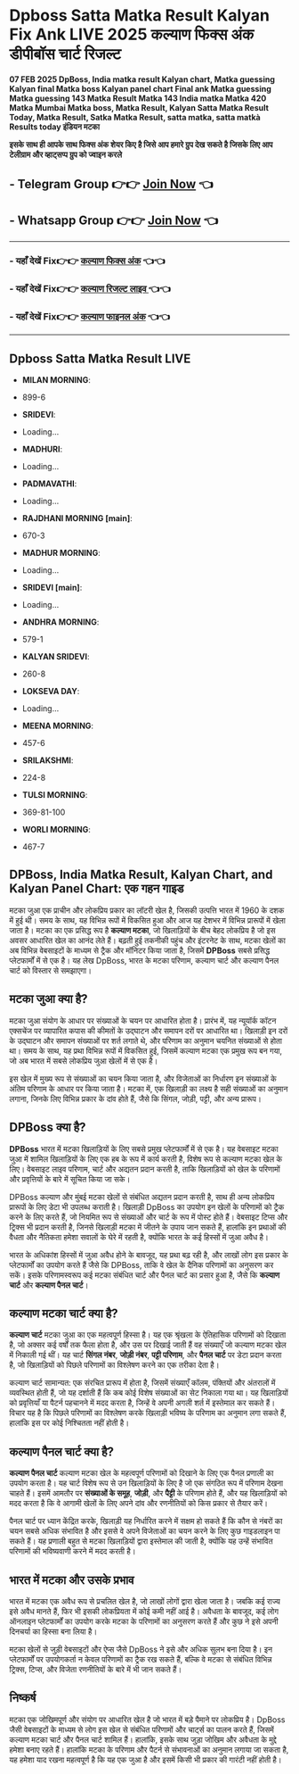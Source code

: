 # Dpboss Satta Matka Result Kalyan Fix Ank LIVE 2025 कल्याण फिक्स अंक डीपीबॉस चार्ट रिजल्ट 

 **07 FEB 2025 DpBoss, India matka result Kalyan chart, Matka guessing Kalyan final Matka boss Kalyan panel chart Final ank Matka guessing Matka guessing 143 Matka Result Matka 143 India matka Matka 420 Matka Mumbai Matka boss, Matka Result, Kalyan Satta Matka Result Today, Matka Result, Satka Matka Result, satta matka, satta matkà Results today इंडियन मटका**


**इसके साथ ही आपके साथ फिक्स अंक शेयर किए है जिसे आप हमारे ग्रुप देख सकते है जिसके लिए आप टेलीग्राम और व्हाट्सप्प ग्रुप को ज्वाइन करले**

##  - Telegram  Group 👉👉 [Join Now](https://t.me/Hindiupdate201) 👈

##  - Whatsapp Group 👉👉 [Join Now](https://whatsapp.com/channel/0029Vay2FudAzNbmVl8KtW14) 👈

---

###  - यहाँ देखें Fix👉👉 [कल्याण फिक्स अंक](https://kalyan-chart-fix.hindipanti.in/dpboss-satta-matka-result-1/) 👈👈

### - यहाँ देखें Fix👉👉 [कल्याण रिजल्ट लाइव ](https://www.google.com/search?q=hindipanti+in+kalyan+fix) 👈👈

### - यहाँ देखें Fix👉👉 [कल्याण फाइनल अंक](https://kalyan-chart-fix.hindipanti.in/dpboss-satta-matka-result-1/) 👈👈

---

## Dpboss Satta Matka Result LIVE

- **MILAN MORNING**: 
 - 899-6

  - **SRIDEVI**: 
 - Loading...
 
- **MADHURI**: 
 - Loading...

- **PADMAVATHI**: 
 - Loading...
 
- **RAJDHANI MORNING [main]**:  
- 670-3

- **MADHUR MORNING**: 
 - Loading...

- **SRIDEVI [main]**: 
 - Loading...

- **ANDHRA MORNING**: 
 - 579-1

- **KALYAN SRIDEVI**: 
 - 260-8
  
- **LOKSEVA DAY**: 
 - Loading...

- **MEENA MORNING**: 
 - 457-6

- **SRILAKSHMI**: 
 - 224-8

- **TULSI MORNING**: 
 - 369-81-100

- **WORLI MORNING**: 
 - 467-7

## **DPBoss, India Matka Result, Kalyan Chart, and Kalyan Panel Chart: एक गहन गाइड**

मटका जुआ एक प्राचीन और लोकप्रिय प्रकार का लॉटरी खेल है, जिसकी उत्पत्ति भारत में 1960 के दशक में हुई थी। समय के साथ, यह विभिन्न रूपों में विकसित हुआ और आज यह देशभर में विभिन्न प्रारूपों में खेला जाता है। मटका का एक प्रसिद्ध रूप है **कल्याण मटका**, जो खिलाड़ियों के बीच बेहद लोकप्रिय है जो इस अवसर आधारित खेल का आनंद लेते हैं। बढ़ती हुई तकनीकी पहुंच और इंटरनेट के साथ, मटका खेलों का अब विभिन्न वेबसाइटों के माध्यम से ट्रैक और मॉनिटर किया जाता है, जिसमें **DPBoss** सबसे प्रसिद्ध प्लेटफार्मों में से एक है। यह लेख DpBoss, भारत के मटका परिणाम, कल्याण चार्ट और कल्याण पैनल चार्ट को विस्तार से समझाएगा।

## **मटका जुआ क्या है?**

मटका जुआ संयोग के आधार पर संख्याओं के चयन पर आधारित होता है। प्रारंभ में, यह न्यूयॉर्क कॉटन एक्सचेंज पर व्यापारित कपास की कीमतों के उद्घाटन और समापन दरों पर आधारित था। खिलाड़ी इन दरों के उद्घाटन और समापन संख्याओं पर शर्त लगाते थे, और परिणाम का अनुमान चयनित संख्याओं से होता था। समय के साथ, यह प्रथा विभिन्न रूपों में विकसित हुई, जिसमें कल्याण मटका एक प्रमुख रूप बन गया, जो अब भारत में सबसे लोकप्रिय जुआ खेलों में से एक है।

इस खेल में मुख्य रूप से संख्याओं का चयन किया जाता है, और विजेताओं का निर्धारण इन संख्याओं के अंतिम परिणाम के आधार पर किया जाता है। मटका में, एक खिलाड़ी का लक्ष्य है सही संख्याओं का अनुमान लगाना, जिनके लिए विभिन्न प्रकार के दांव होते हैं, जैसे कि सिंगल, जोड़ी, पट्टी, और अन्य प्रारूप।

## **DPBoss क्या है?**

**DPBoss** भारत में मटका खिलाड़ियों के लिए सबसे प्रमुख प्लेटफार्मों में से एक है। यह वेबसाइट मटका जुआ में शामिल खिलाड़ियों के लिए एक हब के रूप में कार्य करती है, विशेष रूप से कल्याण मटका खेल के लिए। वेबसाइट लाइव परिणाम, चार्ट और अद्यतन प्रदान करती है, ताकि खिलाड़ियों को खेल के परिणामों और प्रवृत्तियों के बारे में सूचित किया जा सके।

DPBoss कल्याण और मुंबई मटका खेलों से संबंधित अद्यतन प्रदान करती है, साथ ही अन्य लोकप्रिय प्रारूपों के लिए डेटा भी उपलब्ध कराती है। खिलाड़ी DpBoss का उपयोग इन खेलों के परिणामों को ट्रैक करने के लिए करते हैं, जो नियमित रूप से संख्याओं और चार्ट के रूप में पोस्ट होते हैं। वेबसाइट टिप्स और ट्रिक्स भी प्रदान करती है, जिनसे खिलाड़ी मटका में जीतने के उपाय जान सकते हैं, हालांकि इन प्रथाओं की वैधता और नैतिकता हमेशा सवालों के घेरे में रहती है, क्योंकि भारत के कई हिस्सों में जुआ अवैध है।

भारत के अधिकांश हिस्सों में जुआ अवैध होने के बावजूद, यह प्रथा बढ़ रही है, और लाखों लोग इस प्रकार के प्लेटफार्मों का उपयोग करते हैं जैसे कि DPBoss, ताकि वे खेल के दैनिक परिणामों का अनुसरण कर सकें। इसके परिणामस्वरूप कई मटका संबंधित चार्ट और पैनल चार्ट का प्रसार हुआ है, जैसे कि **कल्याण चार्ट** और **कल्याण पैनल चार्ट**।

## **कल्याण मटका चार्ट क्या है?**

**कल्याण चार्ट** मटका जुआ का एक महत्वपूर्ण हिस्सा है। यह एक श्रृंखला के ऐतिहासिक परिणामों को दिखाता है, जो अक्सर कई वर्षों तक फैला होता है, और उस पर दिखाई जाती हैं वह संख्याएँ जो कल्याण मटका खेल में निकाली गई थीं। यह चार्ट **सिंगल नंबर**, **जोड़ी नंबर**, **पट्टी परिणाम**, और **पैनल चार्ट** पर डेटा प्रदान करता है, जो खिलाड़ियों को पिछले परिणामों का विश्लेषण करने का एक तरीका देता है।

कल्याण चार्ट सामान्यत: एक संरचित प्रारूप में होता है, जिसमें संख्याएँ कॉलम, पंक्तियों और अंतरालों में व्यवस्थित होती हैं, जो यह दर्शाती हैं कि कब कोई विशेष संख्याओं का सेट निकाला गया था। यह खिलाड़ियों को प्रवृत्तियाँ या पैटर्न पहचानने में मदद करता है, जिन्हें वे अपनी अगली शर्त में इस्तेमाल कर सकते हैं। विचार यह है कि पिछले परिणामों का विश्लेषण करके खिलाड़ी भविष्य के परिणाम का अनुमान लगा सकते हैं, हालांकि इस पर कोई निश्चितता नहीं होती है।

## **कल्याण पैनल चार्ट क्या है?**

**कल्याण पैनल चार्ट** कल्याण मटका खेल के महत्वपूर्ण परिणामों को दिखाने के लिए एक पैनल प्रणाली का उपयोग करता है। यह चार्ट विशेष रूप से उन खिलाड़ियों के लिए है जो एक संगठित रूप में परिणाम देखना चाहते हैं। इसमें आमतौर पर **संख्याओं के समूह**, **जोड़ी**, और **पैट्टी** के परिणाम होते हैं, और यह खिलाड़ियों को मदद करता है कि वे आगामी खेलों के लिए अपने दांव और रणनीतियों को किस प्रकार से तैयार करें।

पैनल चार्ट पर ध्यान केंद्रित करके, खिलाड़ी यह निर्धारित करने में सक्षम हो सकते हैं कि कौन से नंबरों का चयन सबसे अधिक संभावित है और इससे वे अपने विजेताओं का चयन करने के लिए कुछ गाइडलाइन पा सकते हैं। यह प्रणाली बहुत से मटका खिलाड़ियों द्वारा इस्तेमाल की जाती है, क्योंकि यह उन्हें संभावित परिणामों की भविष्यवाणी करने में मदद करती है।

## **भारत में मटका और उसके प्रभाव**

भारत में मटका एक अवैध रूप से प्रचलित खेल है, जो लाखों लोगों द्वारा खेला जाता है। जबकि कई राज्य इसे अवैध मानते हैं, फिर भी इसकी लोकप्रियता में कोई कमी नहीं आई है। अवैधता के बावजूद, कई लोग ऑनलाइन प्लेटफार्मों का उपयोग करके मटका के परिणामों का अनुसरण करते हैं और कुछ ने इसे अपनी दिनचर्या का हिस्सा बना लिया है।

मटका खेलों से जुड़ी वेबसाइटों और ऐप्स जैसे DpBoss ने इसे और अधिक सुलभ बना दिया है। इन प्लेटफार्मों पर उपयोगकर्ता न केवल परिणामों का ट्रैक रख सकते हैं, बल्कि वे मटका से संबंधित विभिन्न ट्रिक्स, टिप्स, और विजेता रणनीतियों के बारे में भी जान सकते हैं।

## **निष्कर्ष**

मटका एक जोखिमपूर्ण और संयोग पर आधारित खेल है जो भारत में बड़े पैमाने पर लोकप्रिय है। DpBoss जैसी वेबसाइटों के माध्यम से लोग इस खेल से संबंधित परिणामों और चार्ट्स का पालन करते हैं, जिसमें कल्याण मटका चार्ट और पैनल चार्ट शामिल हैं। हालांकि, इसके साथ जुड़ा जोखिम और अवैधता के मुद्दे हमेशा बनाए रहते हैं। हालांकि मटका के परिणाम और पैटर्न से संभावनाओं का अनुमान लगाया जा सकता है, यह हमेशा याद रखना महत्वपूर्ण है कि यह एक जुआ है और इसमें किसी भी प्रकार की गारंटी नहीं होती है।

